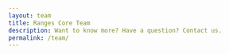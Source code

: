 ```yaml
---
layout: team
title: Ranges Core Team
description: Want to know more? Have a question? Contact us.
permalink: /team/
---
```

